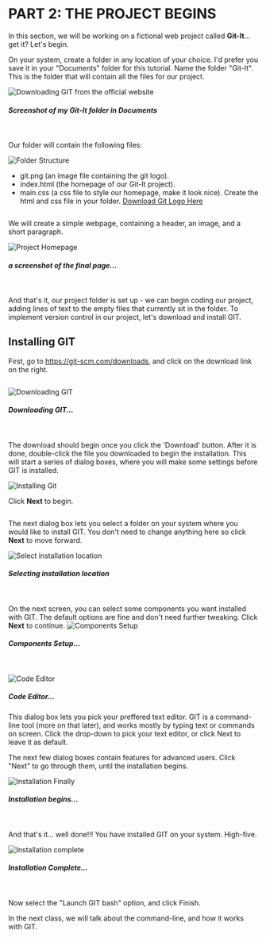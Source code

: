 # PART 2: THE PROJECT BEGINS
In this section, we will be working on a fictional web project called **Git-It**... get it? Let's begin. 

On your system, create a folder in any location of your choice. I'd prefer you save it in your "Documents" folder for this tutorial. Name the folder "Git-It". This is the folder that will contain all the files for our project. 


![Downloading GIT from the official website](./screenshots/1-NewFolder.png)
##### Screenshot of my __Git-It__ folder in Documents
<pre>

</pre>
Our folder will contain the following files:

![Folder Structure](./screenshots/2-FolderStructure.png)
 - git.png (an image file containing the git logo). 
 - index.html (the homepage of our Git-It project).
 - main.css (a css file to style our homepage, make it look nice). 
 Create the html and css file in your folder. 
 [Download Git Logo Here](https://git-scm.com/images/logos/downloads/Git-Icon-1788C.png "Download GIT logo")
<pre>
</pre>
We will create a simple webpage, containing a header, an image, and a short paragraph. 
 
![Project Homepage](./screenshots/3-GitItHomepage.png)
##### a screenshot of the final page...
<pre>

</pre>
And that's it, our project folder is set up - we can begin coding our project, adding lines of text to the empty files that currently sit in the folder. To implement version control in our project, let's download and install GIT.

## Installing GIT
First, go to https://git-scm.com/downloads, and click on the download link on the right. 
 <pre>
</pre>
![Downloading GIT](./screenshots/4-DownloadGit.png)
##### Downloading GIT...
<pre>

</pre>

The download should begin once you click the 'Download' button. After it is done, double-click the file you downloaded to begin the installation. This will start a series of dialog boxes, where you will make some settings before GIT is installed. 

![Installing Git](./screenshots/5-GITinstallation.png) 

Click **Next** to begin. 

<pre>
</pre>

The next dialog box lets you select a folder on your system where you would like to install GIT. You don't need to change anything here so click **Next** to move forward.

![Select installation location](./screenshots/6-DestinationLocation.png)
##### Selecting installation location 
 <pre>

</pre> 
On the next screen, you can select some components you want installed with GIT. The default options are fine and don't need further tweaking. Click **Next** to continue.
![Components Setup](./screenshots/7-ComponentsSetup.png)
##### Components Setup...
<pre>

</pre>
![Code Editor](./screenshots/8-CodeEditor.png)
##### Code Editor...

This dialog box lets you pick your preffered text editor. GIT is a command-line tool (more on that later), and works mostly by typing text or commands on screen. Click the drop-down to pick your text editor, or click Next to leave it as default.

The next few dialog boxes contain features for advanced users. Click "Next" to go through them, until the installation begins. 

![Installation Finally](./screenshots/9-InstallationFinally.png)
##### Installation begins...
<pre>

</pre>
And that's it... well done!!! You have installed GIT on your system. High-five.

![Installation complete](./screenshots/10-InstallationComplete.png)
##### Installation Complete...
<pre>

</pre>

Now select the "Launch GIT bash" option, and click Finish. 

In the next class, we will talk about the command-line, and how it works with GIT. 
